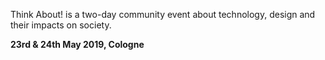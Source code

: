 Think About! is a two-day community event about technology, design and their impacts on society.

**23rd & 24th May 2019, Cologne**
